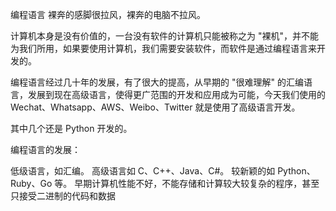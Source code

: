 编程语言
裸奔的感脚很拉风，裸奔的电脑不拉风。

计算机本身是没有价值的，一台没有软件的计算机只能被称之为 "裸机"，并不能为我们所用，如果要使用计算机，我们需要安装软件，而软件是通过编程语言来开发的。

编程语言经过几十年的发展，有了很大的提高，从早期的 "很难理解" 的汇编语言，发展到现在高级语言，使得更广范围的开发和应用成为可能，今天我们使用的Wechat、Whatsapp、AWS、Weibo、Twitter 就是使用了高级语言开发。

其中几个还是 Python 开发的。

编程语言的发展：

低级语言，如汇编。
高级语言如 C、C++、Java、C#。
较新颖的如 Python、Ruby、Go 等。
早期计算机性能不好，不能存储和计算较大较复杂的程序，甚至只接受二进制的代码和数据